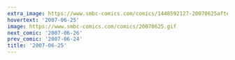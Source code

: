 ```yaml
---
extra_image: https://www.smbc-comics.com/comics/1448592127-20070625after.png
hovertext: '2007-06-25'
image: https://www.smbc-comics.com/comics/20070625.gif
next_comic: '2007-06-26'
prev_comic: '2007-06-24'
title: '2007-06-25'
---
```


